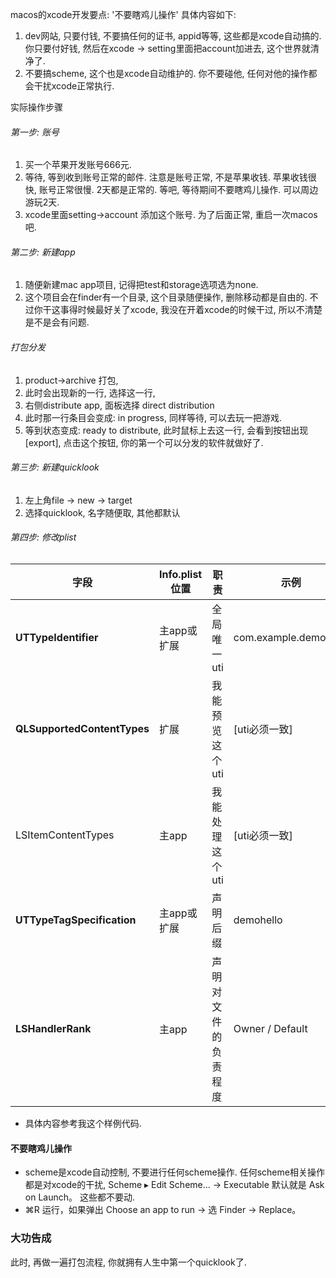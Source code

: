 macos的xcode开发要点: '不要瞎鸡儿操作' 具体内容如下:
1. dev网站, 只要付钱, 不要搞任何的证书, appid等等, 这些都是xcode自动搞的. 你只要付好钱, 然后在xcode -> setting里面把account加进去, 这个世界就清净了.
2. 不要搞scheme, 这个也是xcode自动维护的. 你不要碰他, 任何对他的操作都会干扰xcode正常执行.


实际操作步骤
###### 第一步: 账号
1. 买一个苹果开发账号666元.
2. 等待, 等到收到账号正常的邮件. 注意是账号正常, 不是苹果收钱. 苹果收钱很快, 账号正常很慢. 2天都是正常的. 等吧, 等待期间不要瞎鸡儿操作. 可以周边游玩2天.
3. xcode里面setting->account 添加这个账号. 为了后面正常, 重启一次macos吧.

###### 第二步: 新建app
1. 随便新建mac app项目, 记得把test和storage选项选为none.
2. 这个项目会在finder有一个目录, 这个目录随便操作, 删除移动都是自由的. 不过你干这事得时候最好关了xcode, 我没在开着xcode的时候干过, 所以不清楚是不是会有问题.

###### 打包分发

1. product->archive 打包, 
2. 此时会出现新的一行, 选择这一行, 
3. 右侧distribute app, 面板选择 direct distribution
4. 此时那一行条目会变成: in progress, 同样等待, 可以去玩一把游戏.
5. 等到状态变成: ready to distribute, 此时鼠标上去这一行, 会看到按钮出现[export], 点击这个按钮, 你的第一个可以分发的软件就做好了.

###### 第三步: 新建quicklook

1. 左上角file -> new -> target
2. 选择quicklook, 名字随便取, 其他都默认

###### 第四步: 修改plist

| 字段                        | Info.plist位置 | 职责                 | 示例                  |
| --------------------------- | -------------- | -------------------- | --------------------- |
| **UTTypeIdentifier**        | 主app或扩展    | 全局唯一uti          | com.example.demohello |
| **QLSupportedContentTypes** | 扩展           | 我能预览这个uti      | [uti必须一致]         |
| LSItemContentTypes          | 主app          | 我能处理这个uti      | [uti必须一致]         |
| **UTTypeTagSpecification**  | 主app或扩展    | 声明后缀             | demohello             |
| **LSHandlerRank**           | 主app          | 声明对文件的负责程度 | Owner / Default       |

* 具体内容参考我这个样例代码.

#### 不要瞎鸡儿操作
* scheme是xcode自动控制, 不要进行任何scheme操作. 任何scheme相关操作都是对xcode的干扰,  Scheme ▸ Edit Scheme… → Executable 默认就是 Ask on Launch。 这些都不要动.
* ⌘R 运行，如果弹出 Choose an app to run → 选 Finder → Replace。

### 大功告成

此时, 再做一遍打包流程, 你就拥有人生中第一个quicklook了.
